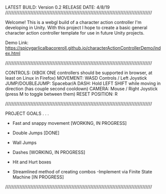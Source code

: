LATEST BUILD: Version 0.2
  RELEASE DATE: 4/8/19
/////////////////////////////////////////////////////////////////////////////////////////////

Welcome! This is a webgl build of a character action controller I'm developing in Unity.
With this project I hope to create a basic general character action controller template for use in future Unity projects.

Demo Link: https://spicygarlicalbacoreroll.github.io/characterActionControllerDemo/index.html

/////////////////////////////////////////////////////////////////////////////////////////////

CONTROLS: (XBOX ONE controllers should be supported in browser, at least on Linux in Firefox)
  MOVEMENT: WASD Controls / Left Joystick
  JUMP/DOUBLEJUMP:  Spacebar/A
  DASH:     Hold LEFT SHIFT while moving in direction (has couple second cooldown)
  CAMERA:   Mouse / Right Joystick  (press M to toggle between them)
  RESET POSITION:   R
  
/////////////////////////////////////////////////////////////////////////////////////////////

PROJECT GOALS . . .

  - Fast and snappy movement  [WORKING, IN PROGRESS]
  
  - Double Jumps [DONE]
  
  - Wall Jumps
  
  - Dashes      [WORKING, IN PROGRESS]
  
  - Hit and Hurt boxes
    
  - Streamlined method of creating combos
    -Implement via Finite State Machine   [IN PROGRESS]

/////////////////////////////////////////////////////////////////////////////////////////////
